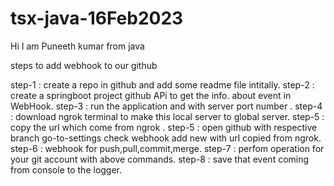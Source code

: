 # tsx-java-16Feb2023

Hi I am Puneeth kumar from java


steps to add webhook to our github

step-1 : create a repo in github and add some readme file intitally.
step-2 : create a springboot project github APi to get the info. about event in WebHook.
step-3 : run the application and with server port number .
step-4 : download ngrok terminal to make this local server to global server.
step-5 : copy the url which come from ngrok .
step-5 : open github with respective branch go-to-settings check webhook add new with url copied from ngrok.
step-6 : webhook for push,pull,commit,merge.
step-7 : perfom operation for your git account with above commands.
step-8 : save that event coming from console to the logger.